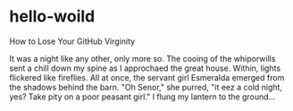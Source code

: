 hello-woild
===========

How to Lose Your GitHub Virginity

It was a night like any other, only more so. The cooing of the whiporwills sent a chill down my spine as I approchaed the great house. Within, lights flickered like fireflies. All at once, the servant girl Esmeralda emerged from the shadows behind the barn. "Oh Senor," she purred, "it eez a cold night, yes? Take pity on a poor peasant girl." I flung my lantern to the ground...

